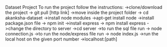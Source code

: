 Dataset Project
To run the project follow the instructions:
->clone/download the project -> git pull [http link]
->move inside the project folder -> cd akanksha-dataset
->install node modules ->apt-get install node
->install package.json file -> npm init
->install express -> npm install express
->change the directory to server ->cd server
->to run the sql file run ->  node connection.js
->to run the node/express file run -> node index.js
->run the local host on the given port number ->localhost:[path]

